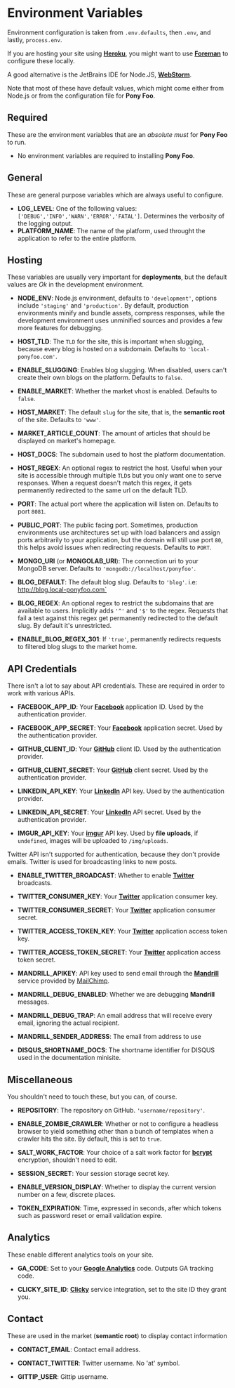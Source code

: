 Environment Variables
=====================

Environment configuration is taken from `.env.defaults`, then `.env`, and lastly, `process.env`.

If you are hosting your site using [**Heroku**](https://heroku.com "Heroku"), you might want to use [**Foreman**](https://devcenter.heroku.com/articles/config-vars#local-setup "Local Setup for Heroku sites") to configure these locally.

A good alternative is the JetBrains IDE for Node.JS, [**WebStorm**](http://www.jetbrains.com/webstorm/ "WebStorm"). 

Note that most of these have default values, which might come either from Node.js or from the configuration file for **Pony Foo**.

Required
--------

These are the environment variables that are an _absolute must_ for **Pony Foo** to run.

- No environment variables are required to installing **Pony Foo**.



General
-------

These are general purpose variables which are always useful to configure.

- **LOG_LEVEL**: One of the following values: `['DEBUG','INFO','WARN','ERROR','FATAL']`. Determines the verbosity of the logging output.
- **PLATFORM_NAME**: The name of the platform, used throught the application to refer to the entire platform.



Hosting
-------

These variables are usually very important for **deployments**, but the default values are _Ok_ in the development environment.

- **NODE_ENV**: Node.js environment, defaults to `'development'`, options include `'staging'` and `'production'`. By default, production environments minify and bundle assets, compress responses, while the development environment uses unminified sources and provides a few more features for debugging.
- **HOST_TLD**: The `TLD` for the site, this is important when slugging, because every blog is hosted on a subdomain. Defaults to `'local-ponyfoo.com'`.
- **ENABLE_SLUGGING**: Enables blog slugging. When disabled, users can't create their own blogs on the platform. Defaults to `false`.

- **ENABLE_MARKET**: Whether the market vhost is enabled. Defaults to `false`.
- **HOST_MARKET**: The default `slug` for the site, that is, the **semantic root** of the site. Defaults to `'www'`.
- **MARKET_ARTICLE_COUNT**: The amount of articles that should be displayed on market's homepage.

- **HOST_DOCS**: The subdomain used to host the platform documentation.

- **HOST_REGEX**: An optional regex to restrict the host. Useful when your site is accessible through multiple `TLD`s but you only want one to serve responses. When a request doesn't match this regex, it gets permanently redirected to the same url on the default TLD.
- **PORT**: The actual port where the application will listen on. Defaults to port `8081`.
- **PUBLIC_PORT**: The public facing port. Sometimes, production environments use architectures set up with load balancers and assign ports arbitrarily to your application, but the domain will still use port `80`, this helps avoid issues when redirecting requests. Defaults to `PORT`.

- **MONGO_URI** (or **MONGOLAB_URI**): The connection uri to your MongoDB server. Defaults to `'mongodb://localhost/ponyfoo'`.

- **BLOG_DEFAULT**: The default blog slug. Defaults to `'blog'`. i.e: http://blog.local-ponyfoo.com`
- **BLOG_REGEX**: An optional regex to restrict the subdomains that are available to users. Implicitly adds `'^'` and `'$'` to the regex. Requests that fail a test against this regex get permanently redirected to the default slug. By default it's unrestricted.
- **ENABLE_BLOG_REGEX_301**: If `'true'`, permanently redirects requests to filtered blog slugs to the market home.



API Credentials
---------------

There isn't a lot to say about API credentials. These are required in order to work with various APIs.

- **FACEBOOK_APP_ID**: Your [**Facebook**](https://developers.facebook.com/apps) application ID. Used by the authentication provider.
- **FACEBOOK_APP_SECRET**: Your [**Facebook**](https://developers.facebook.com/apps) application secret. Used by the authentication provider.

- **GITHUB_CLIENT_ID**: Your [**GitHub**](https://github.com/settings/applications) client ID. Used by the authentication provider.
- **GITHUB_CLIENT_SECRET**: Your [**GitHub**](https://github.com/settings/applications) client secret. Used by the authentication provider.

- **LINKEDIN_API_KEY**: Your [**LinkedIn**](https://www.linkedin.com/secure/developer) API key. Used by the authentication provider.
- **LINKEDIN_API_SECRET**: Your [**LinkedIn**](https://www.linkedin.com/secure/developer) API secret. Used by the authentication provider.

- **IMGUR_API_KEY**: Your [**imgur**](https://imgur.com/register/api_anon) API key. Used by **file uploads**, if `undefined`, images will be uploaded to `/img/uploads`.

Twitter API isn't supported for authentication, because they don't provide emails. Twitter is used for broadcasting links to new posts.

- **ENABLE_TWITTER_BROADCAST**: Whether to enable [**Twitter**](https://dev.twitter.com) broadcasts.
- **TWITTER_CONSUMER_KEY**: Your [**Twitter**](https://dev.twitter.com) application consumer key.
- **TWITTER_CONSUMER_SECRET**: Your [**Twitter**](https://dev.twitter.com) application consumer secret.
- **TWITTER_ACCESS_TOKEN_KEY**: Your [**Twitter**](https://dev.twitter.com) application access token key.
- **TWITTER_ACCESS_TOKEN_SECRET**: Your [**Twitter**](https://dev.twitter.com) application access token secret.

- **MANDRILL_APIKEY**: API key used to send email through the [**Mandrill**](https://mandrillapp.com "Mandrill App") service provided by [MailChimp](http://mailchimp.com/ "MailChimp").
- **MANDRILL_DEBUG_ENABLED**: Whether we are debugging **Mandrill** messages.
- **MANDRILL_DEBUG_TRAP**: An email address that will receive every email, ignoring the actual recipient.
- **MANDRILL_SENDER_ADDRESS**: The email from address to use

- **DISQUS_SHORTNAME_DOCS**: The shortname identifier for DISQUS used in the documentation minisite.


Miscellaneous
-------------

You shouldn't need to touch these, but you can, of course.

- **REPOSITORY**: The repository on GitHub. `'username/repository'`.

- **ENABLE_ZOMBIE_CRAWLER**: Whether or not to configure a headless browser to yield something other than a bunch of templates when a crawler hits the site. By default, this is set to `true`.

- **SALT_WORK_FACTOR**: Your choice of a salt work factor for [**bcrypt**](https://github.com/ncb000gt/node.bcrypt.js) encryption, shouldn't need to edit.

- **SESSION_SECRET**: Your session storage secret key.

- **ENABLE_VERSION_DISPLAY**: Whether to display the current version number on a few, discrete places.

- **TOKEN_EXPIRATION**: Time, expressed in seconds, after which tokens such as password reset or email validation expire.


Analytics
---------

These enable different analytics tools on your site.

- **GA_CODE**: Set to your [**Google Analytics**](https://www.google.com/analytics) code. Outputs GA tracking code.

- **CLICKY_SITE_ID**: [**Clicky**](http://clicky.com/ "Clicky Web Analytics") service integration, set to the site ID they grant you.



Contact
---------

These are used in the market (**semantic root**) to display contact information

- **CONTACT_EMAIL**: Contact email address.
- **CONTACT_TWITTER**: Twitter username. No 'at' symbol.

- **GITTIP_USER**: Gittip username.